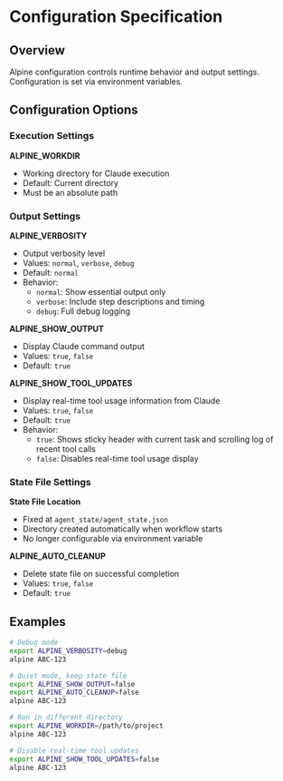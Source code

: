 # Configuration Specification

## Overview

Alpine configuration controls runtime behavior and output settings. Configuration is set via environment variables.

## Configuration Options

### Execution Settings

**ALPINE_WORKDIR**
- Working directory for Claude execution
- Default: Current directory
- Must be an absolute path

### Output Settings

**ALPINE_VERBOSITY**
- Output verbosity level
- Values: `normal`, `verbose`, `debug`
- Default: `normal`
- Behavior:
  - `normal`: Show essential output only
  - `verbose`: Include step descriptions and timing
  - `debug`: Full debug logging

**ALPINE_SHOW_OUTPUT**
- Display Claude command output
- Values: `true`, `false`
- Default: `true`

**ALPINE_SHOW_TOOL_UPDATES**
- Display real-time tool usage information from Claude
- Values: `true`, `false`
- Default: `true`
- Behavior:
  - `true`: Shows sticky header with current task and scrolling log of recent tool calls
  - `false`: Disables real-time tool usage display

### State File Settings

**State File Location**
- Fixed at `agent_state/agent_state.json`
- Directory created automatically when workflow starts
- No longer configurable via environment variable

**ALPINE_AUTO_CLEANUP**
- Delete state file on successful completion
- Values: `true`, `false`
- Default: `true`

## Examples

```bash
# Debug mode
export ALPINE_VERBOSITY=debug
alpine ABC-123

# Quiet mode, keep state file
export ALPINE_SHOW_OUTPUT=false
export ALPINE_AUTO_CLEANUP=false
alpine ABC-123

# Run in different directory
export ALPINE_WORKDIR=/path/to/project
alpine ABC-123

# Disable real-time tool updates
export ALPINE_SHOW_TOOL_UPDATES=false
alpine ABC-123
```